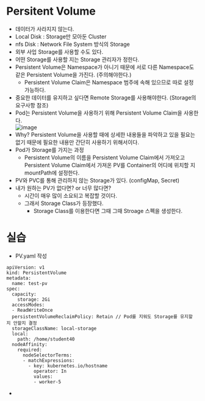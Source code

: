 # Persitent Volume
- 데이터가 사라지지 않는다.
- Local Disk : Storage만 모아둔 Cluster
- nfs Disk : Network File System 방식의 Storage
- 외부 사업 Storage를 사용할 수도 있다.
- 어떤 Storage를 사용할 지는 Storage 관리자가 정한다.
- Persistent Volume은 Namespace가 아니기 때문에 서로 다른 Namespace도 같은 Persistent Volume을 가진다. (주의해야한다.)
    - Persistent Volume Claim은 Namespace 범주에 속해 있으므로 따로 설정 가능하다.
- 중요한 데이터를 유지하고 싶다면 Remote Storage를 사용해야한다. (Storage의 요구사항 참조)
- Pod는 Persistent Volume을 사용하기 위해 Persistent Volume Claim을 사용한다.   
![image](https://user-images.githubusercontent.com/110087545/236852075-e70243cf-6c45-4cf1-95f5-56306cf5a501.png)
- Why? Persistent Volume을 사용할 때에 상세한 내용들을 파악하고 있을 필요는 없기 때문에 필요한 내용만 간단히 사용하기 위해서이다.
- Pod가 Storage를 가지는 과정
    - Persistent Volume의 이름을 Persistent Volume Claim에서 가져오고 Persistent Volume Claim에서 가져온 PV를 Container의 어디에 위치할 지 mountPath에 설정한다.
- PV와 PVC를 통해 관리하지 않는 Storage가 있다. (configMap, Secret)
- 내가 원하는 PV가 없다면? or 너무 많다면?
    - 시간이 매우 많이 소요되고 복잡할 것이다.
    - 그래서 Storage Class가 등장했다.
        - Storage Class를 이용한다면 그때 그때 Stroage 스펙을 생성한다.
# 실습
- PV.yaml 작성
```
apiVersion: v1
kind: PersistentVolume
metadata:
  name: test-pv
spec: 
  capacity: 
    storage: 2Gi
  accessModes: 
  - ReadWriteOnce
  persistentVolumeReclaimPolicy: Retain // Pod를 지워도 Storage를 유지할 지 안할지 결정
  storageClassName: local-storage
  local:
    path: /home/student40
  nodeAffinity: 
    required: 
      nodeSelectorTerms:
      - matchExpressions:
        - key: kubernetes.io/hostname
          operator: In
          values:
          - worker-5
```
- 